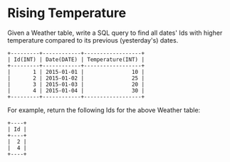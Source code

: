 # Rising Temperature

Given a Weather table, write a SQL query to find all dates' Ids with higher temperature compared to its previous (yesterday's) dates.  

```
+---------+------------+------------------+
| Id(INT) | Date(DATE) | Temperature(INT) |
+---------+------------+------------------+
|       1 | 2015-01-01 |               10 |
|       2 | 2015-01-02 |               25 |
|       3 | 2015-01-03 |               20 |
|       4 | 2015-01-04 |               30 |
+---------+------------+------------------+
```

For example, return the following Ids for the above Weather table:  

```
+----+
| Id |
+----+
|  2 |
|  4 |
+----+
```



